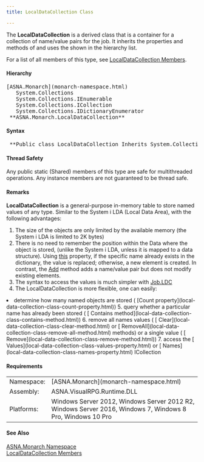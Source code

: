 ```yaml
---
title: LocalDataCollection Class

---
```


The **LocalDataCollection** is a derived class that is a container for a collection of name/value pairs for the job. It inherits the properties and methods of and uses the shown in the hierarchy list.

For a list of all members of this type, see [ LocalDataCollection Members](local-data-collection-members.html).

#### Hierarchy
<pre>[ASNA.Monarch](monarch-namespace.html)
   System.Collections 
   System.Collections.IEnumerable 
   System.Collections.ICollection 
   System.Collections.IDictionaryEnumerator
 **ASNA.Monarch.LocalDataCollection**  </pre>

#### Syntax 
<pre class="prettyprint"> **Public class LocalDataCollection Inherits System.Collections**       </pre>

#### Thread Safety
Any public static (Shared) members of this type are safe for multithreaded operations. Any instance members are not guaranteed to be thread safe.

#### Remarks
**LocalDataCollection** is a general-purpose in-memory table to store named values of any type. Similar to the System i LDA (Local Data Area), with the following advantages:

1. The size of the objects are only limited by the
        available memory (the System i LDA is limited to 2K
        bytes)
2. There is no need to remember the position within the
        Data where the object is stored, (unlike the System i
        LDA, unless it is mapped to a data structure). 
        Using 
        [
        this](local-data-collection-classthis-property.html) property, if the specific name already exists in
        the dictionary, the value is replaced; otherwise, a new
        element is created. In contrast, the 
        [
        Add](local-data-collection-class-add-method.html) method adds a name/value pair but does not modify
        existing elements.
3. The syntax to access the values is much simpler with 
        [
        Job.LDC](job-class-ldc-field.html)
4. The LocalDataCollection is more flexible, one can
        easily: 
<li>determine how many named objects are stored (
          [Count
          property](local-data-collection-class-count-property.html))
5. query whether a particular name has already been
          stored (
          [
          Contains method](local-data-collection-class-contains-method.html))
6. remove all names values (
          [
          Clear](local-data-collection-class-clear-method.html) or 
          [
          RemoveAll](local-data-collection-class-remove-all-method.html) methods) or a single value (
          [
          Remove](local-data-collection-class-remove-method.html))
7. access the 
          [
          Values](local-data-collection-class-values-property.html) or 
          [
          Names](local-data-collection-class-names-property.html) ICollection

</li>

<!-- start -->

#### Requirements
<table class="dttable" cellspacing="0" cellpadding="4" width="60%">
           <colgroup>
            <col width="15%" style="font-weight:bold" />
            <col width="85%" />
          </colgroup>
          <tr>
            <td>Namespace:</td>
            <td>[ASNA.Monarch](monarch-namespace.html)</td>
          </tr>
          <tr>
            <td>Assembly:</td>
            <td>ASNA.VisualRPG.Runtime.DLL</td>
          </tr>
         <tr>
            <td>Platforms:</td>
            <td> Windows Server 2012, Windows Server 2012 R2, Windows Server 2016, Windows 7, Windows 8 Pro, Windows 10 Pro</td>
         </tr>
</table>

<!-- end -->

#### See Also
[ASNA.Monarch Namespace](monarch-namespace.html) <br /> [ LocalDataCollection Members](local-data-collection-members.html) 
